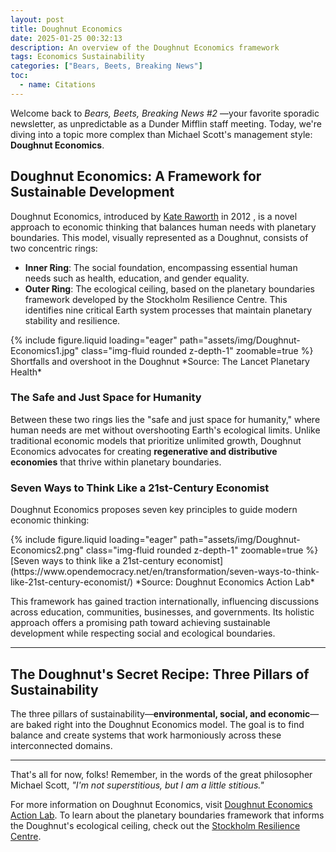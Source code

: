 ```yaml
---
layout: post
title: Doughnut Economics
date: 2025-01-25 00:32:13
description: An overview of the Doughnut Economics framework
tags: Economics Sustainability 
categories: ["Bears, Beets, Breaking News"]
toc:
  - name: Citations
---
```


Welcome back to *Bears, Beets, Breaking News #2* —your favorite sporadic newsletter, as unpredictable as a Dunder Mifflin staff meeting. Today, we're diving into a topic more complex than Michael Scott's management style: **Doughnut Economics**.

## Doughnut Economics: A Framework for Sustainable Development

Doughnut Economics, introduced by [Kate Raworth](https://www.kateraworth.com/doughnut/) in 2012 <d-cite key="raworth2012"></d-cite>, is a novel approach to economic thinking that balances human needs with planetary boundaries. This model, visually represented as a Doughnut, consists of two concentric rings:

- **Inner Ring**: The social foundation, encompassing essential human needs such as health, education, and gender equality.
- **Outer Ring**: The ecological ceiling, based on the planetary boundaries framework developed by the Stockholm Resilience Centre. This identifies nine critical Earth system processes that maintain planetary stability and resilience.

<div class="row mt-3">
    <div class="col-sm mt-3 mt-md-0">
        {% include figure.liquid loading="eager" path="assets/img/Doughnut-Economics1.jpg" class="img-fluid rounded z-depth-1" zoomable=true %}
    </div>
</div>
Shortfalls and overshoot in the Doughnut <d-cite key="Raworth2017"></d-cite> 
*Source: The Lancet Planetary Health*

### The Safe and Just Space for Humanity

Between these two rings lies the "safe and just space for humanity," where human needs are met without overshooting Earth's ecological limits. Unlike traditional economic models that prioritize unlimited growth, Doughnut Economics advocates for creating **regenerative and distributive economies** that thrive within planetary boundaries.

### Seven Ways to Think Like a 21st-Century Economist

Doughnut Economics proposes seven key principles to guide modern economic thinking:

<div class="row mt-3">
    <div class="col-sm mt-3 mt-md-0">
        {% include figure.liquid loading="eager" path="assets/img/Doughnut-Economics2.png" class="img-fluid rounded z-depth-1" zoomable=true %}
    </div>
</div>
[Seven ways to think like a 21st-century economist](https://www.opendemocracy.net/en/transformation/seven-ways-to-think-like-21st-century-economist/)
*Source: Doughnut Economics Action Lab*<d-cite key="RaworthBook"></d-cite>

This framework has gained traction internationally, influencing discussions across education, communities, businesses, and governments. Its holistic approach offers a promising path toward achieving sustainable development while respecting social and ecological boundaries.

---

## The Doughnut's Secret Recipe: Three Pillars of Sustainability 

The three pillars of sustainability—**environmental, social, and economic**—are baked right into the Doughnut Economics model. The goal is to find balance and create systems that work harmoniously across these interconnected domains.

---

That's all for now, folks! Remember, in the words of the great philosopher Michael Scott, *"I'm not superstitious, but I am a little stitious."*


For more information on Doughnut Economics, visit [Doughnut Economics Action Lab](https://doughnuteconomics.org/about-doughnut-economics). To learn about the planetary boundaries framework that informs the Doughnut's ecological ceiling, check out the [Stockholm Resilience Centre](https://www.stockholmresilience.org/research/planetary-boundaries.html).


